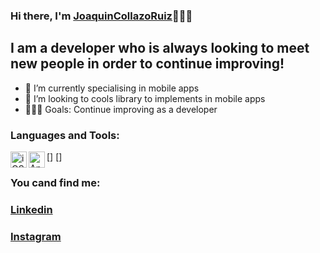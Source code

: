 ### Hi there, I'm [JoaquinCollazoRuiz][website]🙋🏻‍♂️

## I am a developer who is always looking to meet new people in order to continue improving!

- 🔨 I’m currently specialising in mobile apps
- 🔎 I’m looking to cools library to implements in mobile apps
- 👨🏻‍💻 Goals: Continue improving as a developer


### Languages and Tools:

[<img align="left" alt="iOS" width="26px" src="https://is3-ssl.mzstatic.com/image/thumb/Purple115/v4/ec/70/a6/ec70a6ff-fbbb-f924-0b05-cfa0028e3269/Xcode-85-220-0-4-2x.png/1200x630bb.png"/>]
[<img align="left" alt="Android" width="26px" src="https://developer.android.com/static/studio/images/new-studio-logo-1.png"/>]

### You cand find me:
### [Linkedin][linkedin]
### [Instagram][instagram]



[website]: https://linkedin.com/in/joaquincollazoruiz
[instagram]: https://instagram.com/joaquincollazoruiz
[linkedin]: https://linkedin.com/in/joaquincollazoruiz
